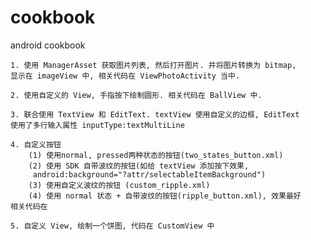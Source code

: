 # cookbook
android cookbook

    1. 使用 ManagerAsset 获取图片列表, 然后打开图片. 并将图片转换为 bitmap, 
    显示在 imageView 中, 相关代码在 ViewPhotoActivity 当中.

    2. 使用自定义的 View, 手指按下绘制圆形. 相关代码在 BallView 中.
    
    3. 联合使用 TextView 和 EditText. textView 使用自定义的边框, EditText 
    使用了多行输入属性 inputType:textMultiLine
    
    4. 自定义按钮
        (1) 使用normal, pressed两种状态的按钮(two_states_button.xml)
        (2) 使用 SDK 自带波纹的按钮(如给 textView 添加按下效果,
         android:background="?attr/selectableItemBackground")
        (3) 使用自定义波纹的按钮 (custom_ripple.xml)
        (4) 使用 normal 状态 + 自带波纹的按钮(ripple_button.xml), 效果最好
    相关代码在
    
    5. 自定义 View, 绘制一个饼图, 代码在 CustomView 中